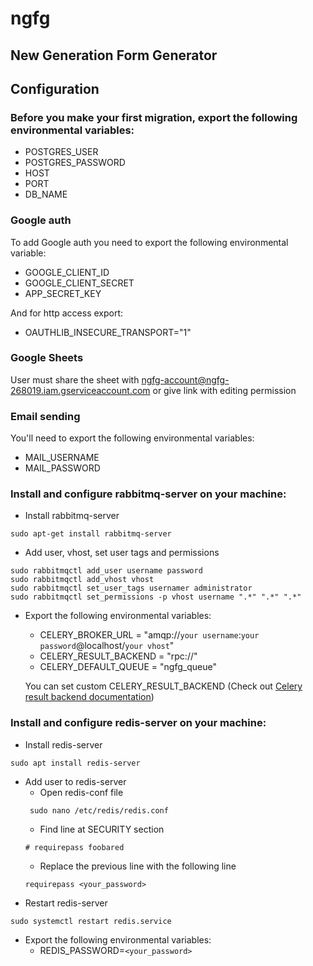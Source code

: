 # ngfg
## New Generation Form Generator


## Configuration

### Before you make your first migration, export the following environmental variables:
- POSTGRES_USER
- POSTGRES_PASSWORD
- HOST
- PORT
- DB_NAME

### Google auth

To add Google auth you need to export the following environmental variable:
 - GOOGLE_CLIENT_ID
 - GOOGLE_CLIENT_SECRET
 - APP_SECRET_KEY

And for http access export:
- OAUTHLIB_INSECURE_TRANSPORT="1"

### Google Sheets
User must share the sheet with ngfg-account@ngfg-268019.iam.gserviceaccount.com
or give link with editing permission

### Email sending
You'll need to export the following environmental variables:
 - MAIL_USERNAME
 - MAIL_PASSWORD

### Install and configure rabbitmq-server on your machine:
* Install rabbitmq-server
```
sudo apt-get install rabbitmq-server
```
* Add user, vhost, set user tags and permissions
```
sudo rabbitmqctl add_user username password
sudo rabbitmqctl add_vhost vhost
sudo rabbitmqctl set_user_tags usernamer administrator
sudo rabbitmqctl set_permissions -p vhost username ".*" ".*" ".*"
```
* Export the following environmental variables:
    + CELERY_BROKER_URL = "amqp://`your username`:`your password`@localhost/`your vhost`"
    + CELERY_RESULT_BACKEND = "rpc://"
    + CELERY_DEFAULT_QUEUE = "ngfg_queue"

    You can set custom CELERY_RESULT_BACKEND (Check out [Celery result backend documentation](https://docs.celeryproject.org/en/latest/getting-started/first-steps-with-celery.html#keeping-results))

### Install and configure redis-server on your machine:
* Install redis-server
```
sudo apt install redis-server
```
* Add user to redis-server
    + Open redis-conf file
    ```
     sudo nano /etc/redis/redis.conf
    ```
    + Find line at SECURITY section
    ```
    # requirepass foobared
    ```
    + Replace the previous line with the following line
    ```
    requirepass <your_password>
    ```
* Restart redis-server
```
sudo systemctl restart redis.service
```
* Export the following environmental variables:
    + REDIS_PASSWORD=`<your_password>`